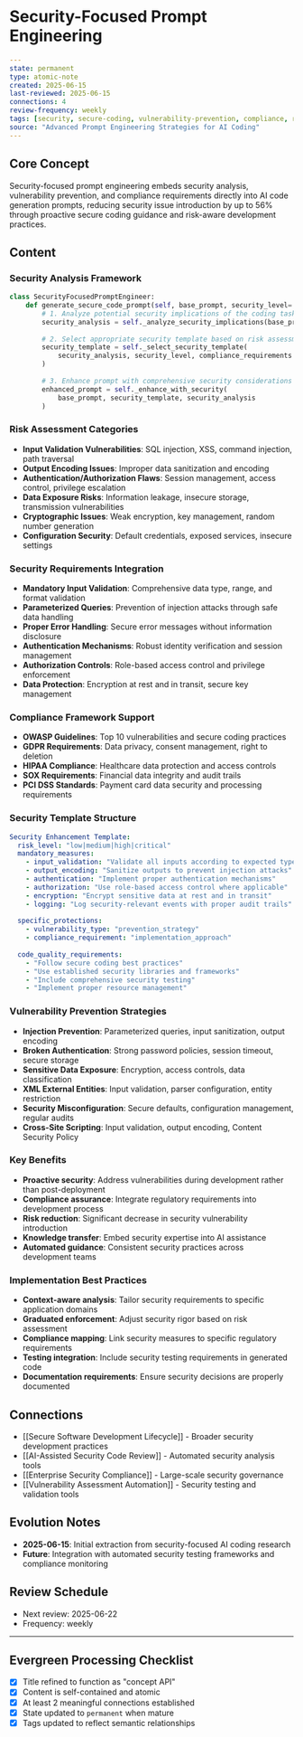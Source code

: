 # Security-Focused Prompt Engineering

```yaml
---
state: permanent
type: atomic-note
created: 2025-06-15
last-reviewed: 2025-06-15
connections: 4
review-frequency: weekly
tags: [security, secure-coding, vulnerability-prevention, compliance, risk-assessment]
source: "Advanced Prompt Engineering Strategies for AI Coding"
---
```

## Core Concept

Security-focused prompt engineering embeds security analysis, vulnerability prevention, and compliance requirements directly into AI code generation prompts, reducing security issue introduction by up to 56% through proactive secure coding guidance and risk-aware development practices.

## Content

### Security Analysis Framework
```python
class SecurityFocusedPromptEngineer:
    def generate_secure_code_prompt(self, base_prompt, security_level='high', compliance_requirements=None):
        # 1. Analyze potential security implications of the coding task
        security_analysis = self._analyze_security_implications(base_prompt)
        
        # 2. Select appropriate security template based on risk assessment
        security_template = self._select_security_template(
            security_analysis, security_level, compliance_requirements or []
        )
        
        # 3. Enhance prompt with comprehensive security considerations
        enhanced_prompt = self._enhance_with_security(
            base_prompt, security_template, security_analysis
        )
```

### Risk Assessment Categories
- **Input Validation Vulnerabilities**: SQL injection, XSS, command injection, path traversal
- **Output Encoding Issues**: Improper data sanitization and encoding
- **Authentication/Authorization Flaws**: Session management, access control, privilege escalation
- **Data Exposure Risks**: Information leakage, insecure storage, transmission vulnerabilities
- **Cryptographic Issues**: Weak encryption, key management, random number generation
- **Configuration Security**: Default credentials, exposed services, insecure settings

### Security Requirements Integration
- **Mandatory Input Validation**: Comprehensive data type, range, and format validation
- **Parameterized Queries**: Prevention of injection attacks through safe data handling
- **Proper Error Handling**: Secure error messages without information disclosure
- **Authentication Mechanisms**: Robust identity verification and session management
- **Authorization Controls**: Role-based access control and privilege enforcement
- **Data Protection**: Encryption at rest and in transit, secure key management

### Compliance Framework Support
- **OWASP Guidelines**: Top 10 vulnerabilities and secure coding practices
- **GDPR Requirements**: Data privacy, consent management, right to deletion
- **HIPAA Compliance**: Healthcare data protection and access controls
- **SOX Requirements**: Financial data integrity and audit trails
- **PCI DSS Standards**: Payment card data security and processing requirements

### Security Template Structure
```yaml
Security Enhancement Template:
  risk_level: "low|medium|high|critical"
  mandatory_measures:
    - input_validation: "Validate all inputs according to expected types and ranges"
    - output_encoding: "Sanitize outputs to prevent injection attacks"
    - authentication: "Implement proper authentication mechanisms"
    - authorization: "Use role-based access control where applicable"
    - encryption: "Encrypt sensitive data at rest and in transit"
    - logging: "Log security-relevant events with proper audit trails"
  
  specific_protections:
    - vulnerability_type: "prevention_strategy"
    - compliance_requirement: "implementation_approach"
  
  code_quality_requirements:
    - "Follow secure coding best practices"
    - "Use established security libraries and frameworks"
    - "Include comprehensive security testing"
    - "Implement proper resource management"
```

### Vulnerability Prevention Strategies
- **Injection Prevention**: Parameterized queries, input sanitization, output encoding
- **Broken Authentication**: Strong password policies, session timeout, secure storage
- **Sensitive Data Exposure**: Encryption, access controls, data classification
- **XML External Entities**: Input validation, parser configuration, entity restriction
- **Security Misconfiguration**: Secure defaults, configuration management, regular audits
- **Cross-Site Scripting**: Input validation, output encoding, Content Security Policy

### Key Benefits
- **Proactive security**: Address vulnerabilities during development rather than post-deployment
- **Compliance assurance**: Integrate regulatory requirements into development process
- **Risk reduction**: Significant decrease in security vulnerability introduction
- **Knowledge transfer**: Embed security expertise into AI assistance
- **Automated guidance**: Consistent security practices across development teams

### Implementation Best Practices
- **Context-aware analysis**: Tailor security requirements to specific application domains
- **Graduated enforcement**: Adjust security rigor based on risk assessment
- **Compliance mapping**: Link security measures to specific regulatory requirements
- **Testing integration**: Include security testing requirements in generated code
- **Documentation requirements**: Ensure security decisions are properly documented

## Connections

- [[Secure Software Development Lifecycle]] - Broader security development practices
- [[AI-Assisted Security Code Review]] - Automated security analysis tools
- [[Enterprise Security Compliance]] - Large-scale security governance
- [[Vulnerability Assessment Automation]] - Security testing and validation tools

## Evolution Notes

- **2025-06-15**: Initial extraction from security-focused AI coding research
- **Future**: Integration with automated security testing frameworks and compliance monitoring

## Review Schedule

- Next review: 2025-06-22
- Frequency: weekly

---

## Evergreen Processing Checklist

- [x] Title refined to function as "concept API"
- [x] Content is self-contained and atomic
- [x] At least 2 meaningful connections established
- [x] State updated to `permanent` when mature
- [x] Tags updated to reflect semantic relationships